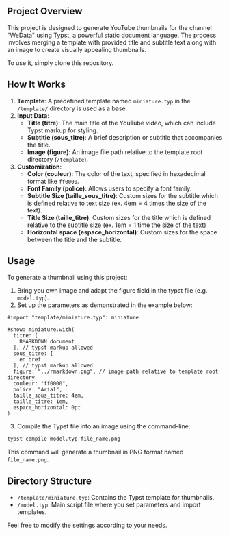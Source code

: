 ## Project Overview

This project is designed to generate YouTube thumbnails for the channel "WeData" using Typst, a powerful static document language. The process involves merging a template with provided title and subtitle text along with an image to create visually appealing thumbnails.

To use it, simply clone this repository.

## How It Works

1. **Template**: A predefined template named `miniature.typ` in the `/template/` directory is used as a base.
2. **Input Data**:
   - **Title (titre)**: The main title of the YouTube video, which can include Typst markup for styling.
   - **Subtitle (sous_titre)**: A brief description or subtitle that accompanies the title.
   - **Image (figure)**: An image file path relative to the template root directory (`/template`).
3. **Customization**:
   - **Color (couleur)**: The color of the text, specified in hexadecimal format like `ff0000`.
   - **Font Family (police)**: Allows users to specify a font family.
   - **Subtitle Size (taille_sous_titre)**: Custom sizes for the subtitle which is defined relative to text size (ex. 4em = 4 times the size of the text).
   - **Title Size (taille_titre)**: Custom sizes for the title which is defined relative to the subtitle size (ex. 1em = 1 time the size of the text)
   - **Horizontal space (espace_horizontal)**: Custom sizes for the space between the title and the subtitle.

## Usage

To generate a thumbnail using this project:

1. Bring you own image and adapt the figure field in the typst file (e.g. `model.typ`).
2. Set up the parameters as demonstrated in the example below:
   
```typst
#import "template/miniature.typ": miniature

#show: miniature.with(
  titre: [
    RMARKDOWN document
  ], // typst markup allowed
  sous_titre: [
    en bref
  ], // typst markup allowed
  figure: "../rmarkdown.png", // image path relative to template root directory
  couleur: "ff0000",
  police: "Arial",
  taille_sous_titre: 4em, 
  taille_titre: 1em,
  espace_horizontal: 0pt
)
```

3. Compile the Typst file into an image using the command-line:
   
```bash
typst compile model.typ file_name.png
```

This command will generate a thumbnail in PNG format named `file_name.png`.

## Directory Structure

- `/template/miniature.typ`: Contains the Typst template for thumbnails.
- `/model.typ`: Main script file where you set parameters and import templates.

Feel free to modify the settings according to your needs.